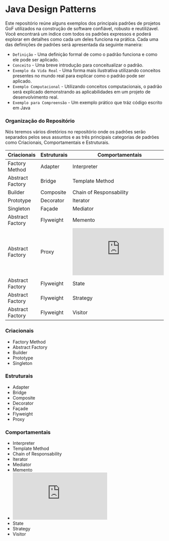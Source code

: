 # Java Design Patterns
Este repositório reúne alguns exemplos dos principais padrões de projetos GoF utilizados na construção de software confiável, robusto e reutiliźavel. Você encontrará um índice com todos os padrões expressos e poderá explorar em detalhes como cada um deles funciona na prática.
Cada uma das definições de padrões será apresentada da seguinte maneira: 

* `Definição` - Uma definição formal de como o padrão funciona e como ele pode ser aplicado.
* `Conceito` - Uma breve introdução para conceitualizar o padrão. 
* `Exemplo da Vida Real` - Uma forma mais ilustrativa utilizando conceitos presentes no mundo real para explicar como o padrão pode ser aplicado.
* `Exemplo Computacional` - Utilizando conceitos computacionais, o padrão será explicado demonstrando as aplicabilidades em um projeto de desenvolvimento real. 
* `Exemplo para Compreensão` - Um exemplo prático que tráz código escrito em Java
 
### Organização do Repositório
Nós teremos vários diretórios no repositório onde os padrões serão separados pelos seus assuntos e as três principais categorias de padrões como Criacionais, Comportamentais e Estruturais. 


| Criacionais   | Estruturais   | Comportamentais |
| ------------- | ------------- | --------------- | 
| Factory Method  | Adapter  |Interpreter|
| Abstract Factory  | Bridge  |Template Method|
| Builder  | Composite  |Chain of Responsability|
| Prototype  | Decorator  |Iterator|
| Singleton  | Façade  |Mediator|
| Abstract Factory  | Flyweight  |Memento|
| Abstract Factory  | Proxy   | ![Observer](https://github.com/eduardowgmendes/Java-Design-Patterns-/blob/master/patterns/observable-pattern/observable-pattern.md#padr%C3%A3o-observer)|
| Abstract Factory  | Flyweight  |State|
| Abstract Factory  | Flyweight  |Strategy|
| Abstract Factory  | Flyweight  |Visitor|

### Criacionais
* Factory Method
* Abstract Factory
* Builder
* Prototype
* Singleton 
### Estruturais
* Adapter
* Bridge
* Composite
* Decorator
* Façade
* Flyweight
* Proxy 
### Comportamentais
* Interpreter
* Template Method
* Chain of Responsability
* Iterator
* Mediator
* Memento
* ![Observer](https://github.com/eduardowgmendes/Java-Design-Patterns-/blob/master/patterns/observable-pattern/observable-pattern.md#padr%C3%A3o-observer)
* State
* Strategy
* Visitor    
